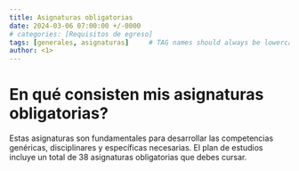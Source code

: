 ```yaml
---
title: Asignaturas obligatorias
date: 2024-03-06 07:00:00 +/-0000
# categories: [Requisitos de egreso]
tags: [generales, asignaturas]     # TAG names should always be lowercase
author: <1>
---
```


# En qué consisten mis asignaturas obligatorias?

Estas asignaturas son fundamentales para desarrollar las competencias genéricas, disciplinares y específicas necesarias. El plan de estudios incluye un total de 38 asignaturas obligatorias que debes cursar.